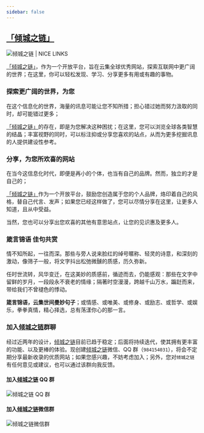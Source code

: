 ```yaml
---
sidebar: false
---
```


## [「倾城之链」](https://nicelinks.site/?from=nice.lovejade.cn)

![倾城之链 | NICE LINKS](https://image.nicelinks.site/nicelinks-popularize.png)

[「倾城之链」](https://nicelinks.site/?from=nice.lovejade.cn)，作为一个开放平台，旨在云集全球优秀网站，探索互联网中更广阔的世界；在这里，你可以轻松发现、学习、分享更多有用或有趣的事物。

### 探索更广阔的世界，为您

在这个信息化的世界，海量的讯息可能让您不知所措；担心错过她而努力汲取的同时，却可能错过更多；

[「倾城之链」](https://nicelinks.site/?from=nice.lovejade.cn)的存在，即是为您解决这种困扰；在这里，您可以浏览全球各类智慧的结晶；丰富视野的同时，可以标注抑或分享您喜欢的站点，从而为更多挖掘讯息的人提供建设性参考。

### 分享，为您所欢喜的网站

在当今这信息化时代，即便是再小的个体，也当有自己的品牌。然而，独立的才是自己的；

[「倾城之链」](https://nicelinks.site/?from=nice.lovejade.cn)作为一个开放平台，鼓励您创造属于您的个人品牌，烙印着自己的风格，替自己代言、发声；如果您已经这样做了，您可以尽情分享在这里，让更多人知道，且从中受益。

当然，您也可以分享出您欢喜的其他有意思站点，让您的见识惠及更多人。

### 箴言锦语 佳句共赏

情不知所起，一往而深。那些与旁人说来脸红的绰号暱称、轻灵的诗意，和深刻的激动，像筛子一般，将文字抖出松弛微醺的质感，历久弥新。

任时世流转，风华变迁，在这美妙的质感前，循迹而去，仍能感观：那些在文字中留鲜的岁月，一段段永不衰老的情缘；隔著时空漫漫，跨越千山万水，蹁跹而来，带给我们不曾褪色的悸动。

**箴言锦语，云集世间曼妙句子**；或情感、或唯美、或修身、或励志、或哲学、或娱乐，拳拳真情，精心择选，总有荡漾你心的那一言。

### 加入[倾城之链](https://nicelinks.site/?utm_source=nice.lovejade.cn)群聊

经过近两年的设计，[倾城之链](https://nicelinks.site/?utm_source=nice.lovejade.cn)目前已趋于稳定；后面将持续迭代，使其拥有更丰富的功能、以及更棒的体验。现创建[倾城之链](https://nicelinks.site/?utm_source=nice.lovejade.cn)微信、QQ 群（`984154031`），将会不定期分享最新收录的优质网站；如果您感兴趣，不妨考虑加入；另外，您对`倾城之链`有任何意见或建议，也可以通过该群向我反馈。

#### 加入[倾城之链](https://nicelinks.site/?utm_source=nice.lovejade.cn) QQ 群

![倾城之链 QQ 群](https://image.nicelinks.site/nicelinks-qq-qrcode.jpeg)

#### 加入[倾城之链](https://nicelinks.site/?utm_source=nice.lovejade.cn)微信群

![倾城之链微信群](https://image.nicelinks.site/nicelinks-wechat-qrcode.jpeg)
